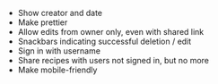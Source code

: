 - Show creator and date
- Make prettier
- Allow edits from owner only, even with shared link
- Snackbars indicating successful deletion / edit
- Sign in with username
- Share recipes with users not signed in, but no more
- Make mobile-friendly
